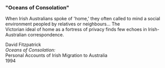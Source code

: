 ### "Oceans of Consolation"

When Irish Australians spoke of 'home,' they often called to mind a social environment peopled by relatives or neighbours... The  
Victorian ideal of home as a fortress of privacy finds few echoes in Irish-Australian correspondence.  

David Fitzpatrick  
_Oceans of Consolation:_  
Personal Accounts of Irish Migration to Australia  
1994
